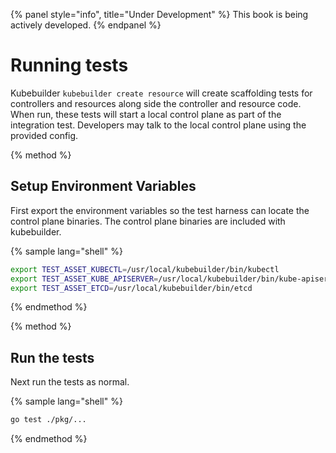 {% panel style="info", title="Under Development" %}
This book is being actively developed.
{% endpanel %}

# Running tests

Kubebuilder `kubebuilder create resource` will create scaffolding tests for controllers and resources
along side the controller and resource code.  When run, these tests will start a local control plane
as part of the integration test.  Developers may talk to the local control plane using the provided
config.

{% method %}
## Setup Environment Variables

First export the environment variables so the test harness can locate the control plane binaries.
The control plane binaries are included with kubebuilder.

{% sample lang="shell" %}
```bash
export TEST_ASSET_KUBECTL=/usr/local/kubebuilder/bin/kubectl
export TEST_ASSET_KUBE_APISERVER=/usr/local/kubebuilder/bin/kube-apiserver
export TEST_ASSET_ETCD=/usr/local/kubebuilder/bin/etcd
```
{% endmethod %}

{% method %}
## Run the tests

Next run the tests as normal.

{% sample lang="shell" %}
```bash
go test ./pkg/...
```
{% endmethod %}

